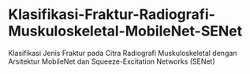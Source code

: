 # Klasifikasi-Fraktur-Radiografi-Muskuloskeletal-MobileNet-SENet
Klasifikasi Jenis Fraktur pada Citra Radiografi Muskuloskeletal dengan Arsitektur MobileNet dan Squeeze-Excitation Networks (SENet)
